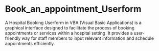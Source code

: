 # Book_an_appointment_Userform
A Hospital Booking Userform in VBA (Visual Basic Applications) is a graphical interface designed to facilitate the process of booking appointments or services within a hospital setting. It provides a user-friendly way for staff members to input relevant information and schedule appointments efficiently.
